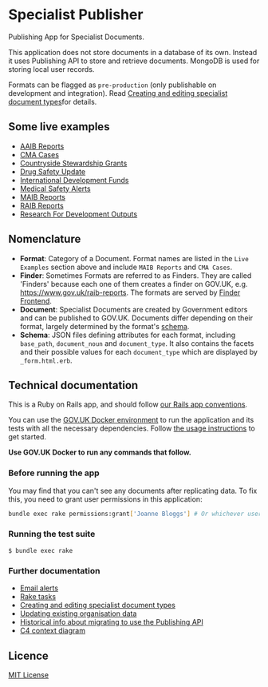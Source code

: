 # Specialist Publisher

Publishing App for Specialist Documents.

This application does not store documents in a database of its own. Instead it uses Publishing API to store and retrieve documents. MongoDB is used for storing local user records.

Formats can be flagged as `pre-production` (only publishable on development and integration). Read [Creating and editing specialist document types](/docs/creating-editing-and-removing-specialist-document-types-and-finders.md)for details.

## Some live examples

- [AAIB Reports](https://www.gov.uk/aaib-reports)
- [CMA Cases](https://www.gov.uk/cma-cases)
- [Countryside Stewardship Grants](https://www.gov.uk/countryside-stewardship-grants)
- [Drug Safety Update](https://www.gov.uk/drug-safety-update)
- [International Development Funds](https://www.gov.uk/international-development-funding)
- [Medical Safety Alerts](https://www.gov.uk/drug-device-alerts)
- [MAIB Reports](https://www.gov.uk/maib-reports)
- [RAIB Reports](https://www.gov.uk/raib-reports)
- [Research For Development Outputs](https://www.gov.uk/research-for-development-outputs)

## Nomenclature

- **Format**: Category of a Document. Format names are listed in the `Live Examples` section above and include `MAIB Reports` and `CMA Cases`.
- **Finder**:  Sometimes Formats are referred to as Finders. They are called 'Finders' because each one of them creates a finder on GOV.UK, e.g. https://www.gov.uk/raib-reports. The formats are served by [Finder Frontend](https://github.com/alphagov/finder-frontend).
- **Document**: Specialist Documents are created by Government editors and can be published to GOV.UK. Documents differ depending on their format, largely determined by the format's [schema](https://github.com/alphagov/specialist-publisher/blob/6f8eee9ef0bd3a4a72638f5e8301225e692145a3/lib/documents/schemas/aaib_reports.json).
- **Schema**: JSON files defining attributes for each format, including `base_path`, `document_noun` and `document_type`. It also contains the facets and their possible values for each `document_type` which are displayed by `_form.html.erb`.

## Technical documentation

This is a Ruby on Rails app, and should follow [our Rails app conventions](https://docs.publishing.service.gov.uk/manual/conventions-for-rails-applications.html).

You can use the [GOV.UK Docker environment](https://github.com/alphagov/govuk-docker) to run the application and its tests with all the necessary dependencies. Follow [the usage instructions](https://github.com/alphagov/govuk-docker#usage) to get started.

**Use GOV.UK Docker to run any commands that follow.**

### Before running the app

You may find that you can't see any documents after replicating data. To fix
this, you need to grant user permissions in this application:

```bash
bundle exec rake permissions:grant['Joanne Bloggs'] # Or whichever user you're logged in as.
```

### Running the test suite

```
$ bundle exec rake
```

### Further documentation

- [Email alerts](/docs/email-alerts.md)
- [Rake tasks](/docs/tasks.md)
- [Creating and editing specialist document types](/docs/creating-editing-and-removing-specialist-document-types-and-finders.md)
- [Updating existing organisation data](/docs/updating-existing-organisation-data.md)
- [Historical info about migrating to use the Publishing API](/docs/phase-2-migration/README.md)
- [C4 context diagram](docs/diagrams/c4-context.mmd)

## Licence

[MIT License](LICENCE)

